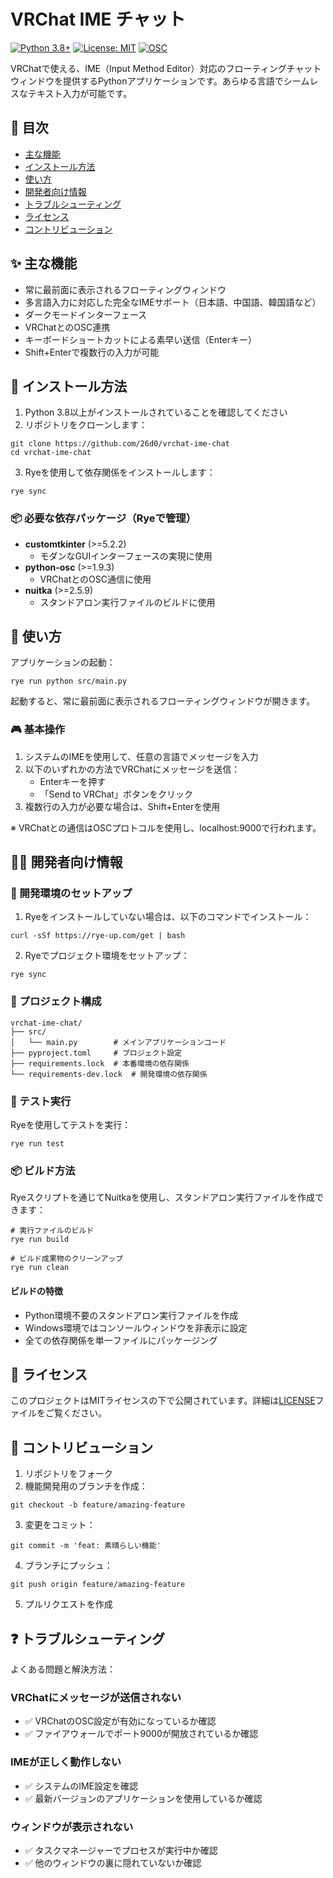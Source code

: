 # VRChat IME チャット

[![Python 3.8+](https://img.shields.io/badge/python-3.8+-blue.svg)](https://www.python.org/downloads/)
[![License: MIT](https://img.shields.io/badge/License-MIT-yellow.svg)](https://opensource.org/licenses/MIT)
[![OSC](https://img.shields.io/badge/VRChat-OSC-green.svg)](https://docs.vrchat.com/docs/osc-overview)

VRChatで使える、IME（Input Method Editor）対応のフローティングチャットウィンドウを提供するPythonアプリケーションです。あらゆる言語でシームレスなテキスト入力が可能です。

## 📑 目次

- [主な機能](#主な機能)
- [インストール方法](#インストール方法)
- [使い方](#使い方)
- [開発者向け情報](#開発者向け情報)
- [トラブルシューティング](#トラブルシューティング)
- [ライセンス](#ライセンス)
- [コントリビューション](#コントリビューション)

## ✨ 主な機能

- 常に最前面に表示されるフローティングウィンドウ
- 多言語入力に対応した完全なIMEサポート（日本語、中国語、韓国語など）
- ダークモードインターフェース
- VRChatとのOSC連携
- キーボードショートカットによる素早い送信（Enterキー）
- Shift+Enterで複数行の入力が可能

## 🚀 インストール方法

1. Python 3.8以上がインストールされていることを確認してください
2. リポジトリをクローンします：
```shell
git clone https://github.com/26d0/vrchat-ime-chat
cd vrchat-ime-chat
```
3. Ryeを使用して依存関係をインストールします：
```shell
rye sync
```

### 📦 必要な依存パッケージ（Ryeで管理）

- **customtkinter** (>=5.2.2)
  - モダンなGUIインターフェースの実現に使用
- **python-osc** (>=1.9.3)
  - VRChatとのOSC通信に使用
- **nuitka** (>=2.5.9)
  - スタンドアロン実行ファイルのビルドに使用

## 💫 使い方

アプリケーションの起動：

```shell
rye run python src/main.py
```

起動すると、常に最前面に表示されるフローティングウィンドウが開きます。

### 🎮 基本操作

1. システムのIMEを使用して、任意の言語でメッセージを入力
2. 以下のいずれかの方法でVRChatにメッセージを送信：
   - Enterキーを押す
   - 「Send to VRChat」ボタンをクリック
3. 複数行の入力が必要な場合は、Shift+Enterを使用

※ VRChatとの通信はOSCプロトコルを使用し、localhost:9000で行われます。

## 👨‍💻 開発者向け情報

### 🔧 開発環境のセットアップ

1. Ryeをインストールしていない場合は、以下のコマンドでインストール：
```shell
curl -sSf https://rye-up.com/get | bash
```

2. Ryeでプロジェクト環境をセットアップ：
```shell
rye sync
```

### 📁 プロジェクト構成

```
vrchat-ime-chat/
├── src/
│   └── main.py        # メインアプリケーションコード
├── pyproject.toml     # プロジェクト設定
├── requirements.lock  # 本番環境の依存関係
└── requirements-dev.lock  # 開発環境の依存関係
```

### 🧪 テスト実行

Ryeを使用してテストを実行：

```shell
rye run test
```

### 📦 ビルド方法

Ryeスクリプトを通じてNuitkaを使用し、スタンドアロン実行ファイルを作成できます：

```shell
# 実行ファイルのビルド
rye run build

# ビルド成果物のクリーンアップ
rye run clean
```

#### ビルドの特徴

- Python環境不要のスタンドアロン実行ファイルを作成
- Windows環境ではコンソールウィンドウを非表示に設定
- 全ての依存関係を単一ファイルにパッケージング

## 📜 ライセンス

このプロジェクトはMITライセンスの下で公開されています。詳細は[LICENSE](LICENSE)ファイルをご覧ください。

## 🤝 コントリビューション

1. リポジトリをフォーク
2. 機能開発用のブランチを作成：
```shell
git checkout -b feature/amazing-feature
```
3. 変更をコミット：
```shell
git commit -m 'feat: 素晴らしい機能'
```
4. ブランチにプッシュ：
```shell
git push origin feature/amazing-feature
```
5. プルリクエストを作成

## ❓ トラブルシューティング

よくある問題と解決方法：

### VRChatにメッセージが送信されない
- ✅ VRChatのOSC設定が有効になっているか確認
- ✅ ファイアウォールでポート9000が開放されているか確認

### IMEが正しく動作しない
- ✅ システムのIME設定を確認
- ✅ 最新バージョンのアプリケーションを使用しているか確認

### ウィンドウが表示されない
- ✅ タスクマネージャーでプロセスが実行中か確認
- ✅ 他のウィンドウの裏に隠れていないか確認

